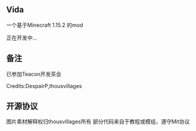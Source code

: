 ## Vida
一个基于Minecraft 1.15.2 的mod

正在开发中...

## 备注
已参加Teacon开发茶会

Credits:DespairP,thousvillages

## 开源协议
图片素材解释权归thousvillages所有
部分代码来自于教程或模组，遵守Mit协议
